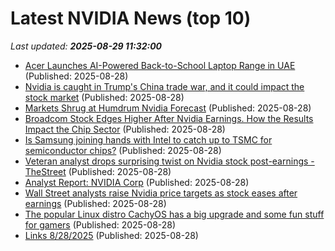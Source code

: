 # Latest NVIDIA News (top 10)
_Last updated: **2025-08-29 11:32:00**_

- [Acer Launches AI-Powered Back-to-School Laptop Range in UAE](https://me.pcmag.com/en/laptops/31919/acer-launches-ai-powered-back-to-school-laptop-range-in-uae) (Published: 2025-08-28)
- [Nvidia is caught in Trump's China trade war, and it could impact the stock market](https://biztoc.com/x/db406ba7da1a778f) (Published: 2025-08-28)
- [Markets Shrug at Humdrum Nvidia Forecast](https://biztoc.com/x/bb4650f7fc640db4) (Published: 2025-08-28)
- [Broadcom Stock Edges Higher After Nvidia Earnings. How the Results Impact the Chip Sector](https://biztoc.com/x/b28f5a2e3ab028c2) (Published: 2025-08-28)
- [Is Samsung joining hands with Intel to catch up to TSMC for semiconductor chips?](https://www.sammobile.com/news/samsung-joining-intel-catch-up-tsmc-semiconductor-chips/) (Published: 2025-08-28)
- [Veteran analyst drops surprising twist on Nvidia stock post-earnings - TheStreet](https://slashdot.org/firehose.pl?op=view&amp;id=178913392) (Published: 2025-08-28)
- [Analyst Report: NVIDIA Corp](https://consent.yahoo.com/v2/collectConsent?sessionId=1_cc-session_260801c1-dc31-48cd-a10e-1ff9a320c962) (Published: 2025-08-28)
- [Wall Street analysts raise Nvidia price targets as stock eases after earnings](https://consent.yahoo.com/v2/collectConsent?sessionId=1_cc-session_9af18bda-743e-4319-b84b-c50565957df9) (Published: 2025-08-28)
- [The popular Linux distro CachyOS has a big upgrade and some fun stuff for gamers](https://www.gamingonlinux.com/2025/08/the-popular-linux-distro-cachyos-has-a-big-upgrade-and-some-fun-stuff-for-gamers/.) (Published: 2025-08-28)
- [Links 8/28/2025](https://www.nakedcapitalism.com/2025/08/links-8-28-2025.html) (Published: 2025-08-28)
